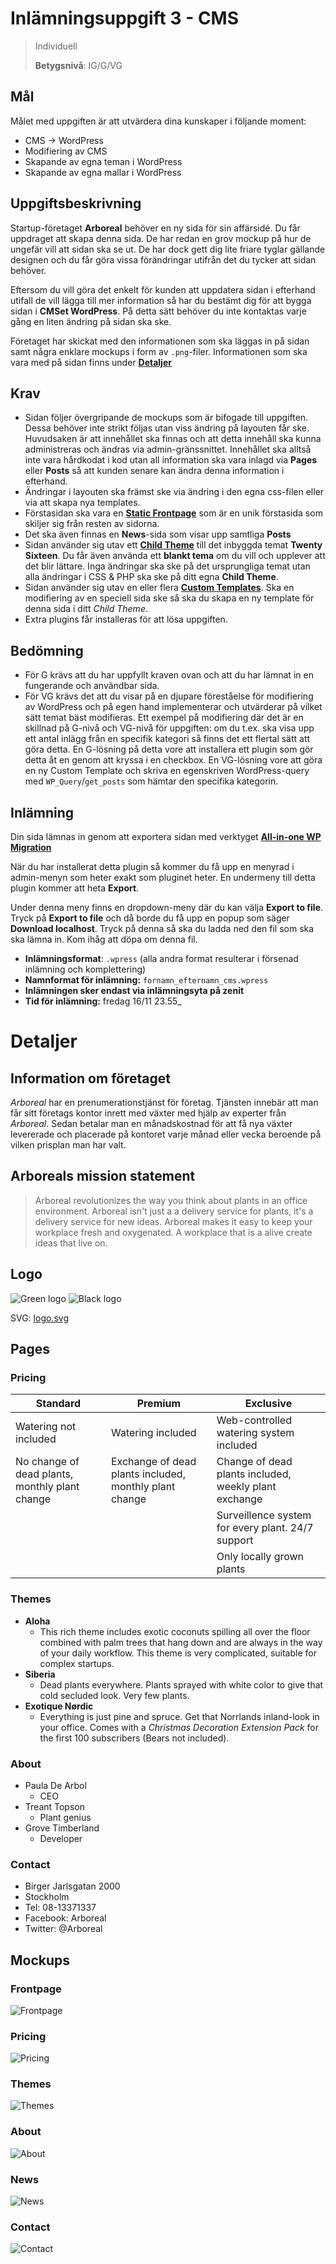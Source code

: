 # Inlämningsuppgift 3 - CMS

> Individuell
>
> **Betygsnivå**: IG/G/VG

## Mål

Målet med uppgiften är att utvärdera dina kunskaper i följande moment:
* CMS -> WordPress
* Modifiering av CMS
* Skapande av egna teman i WordPress
* Skapande av egna mallar i WordPress

## Uppgiftsbeskrivning

Startup-företaget **Arboreal** behöver en ny sida för sin affärsidé. Du får uppdraget att skapa denna sida. De har redan en grov mockup på hur de ungefär vill att sidan ska se ut. De har dock gett dig lite friare tyglar gällande designen och du får göra vissa förändringar utifrån det du tycker att sidan behöver.

Eftersom du vill göra det enkelt för kunden att uppdatera sidan i efterhand utifall de vill lägga till mer information så har du bestämt dig för att bygga sidan i **CMSet WordPress**. På detta sätt behöver du inte kontaktas varje gång en liten ändring på sidan ska ske.

Företaget har skickat med den informationen som ska läggas in på sidan samt några enklare mockups i form av `.png`-filer. Informationen som ska vara med på sidan finns under [**Detaljer**](#detaljer)

## Krav

* Sidan följer övergripande de mockups som är bifogade till uppgiften. Dessa behöver inte strikt följas utan viss ändring på layouten får ske. Huvudsaken är att innehållet ska finnas och att detta innehåll ska kunna administreras och ändras via admin-gränssnittet. Innehållet ska alltså inte vara hårdkodat i kod utan all information ska vara inlagd via **Pages** eller **Posts** så att kunden senare kan ändra denna information i efterhand.
* Ändringar i layouten ska främst ske via ändring i den egna css-filen eller via att skapa nya templates.
* Förstasidan ska vara en [**Static Frontpage**](https://codex.wordpress.org/Creating_a_Static_Front_Page) som är en unik förstasida som skiljer sig från resten av sidorna.
* Det ska även finnas en **News**-sida som visar upp samtliga **Posts**
* Sidan använder sig utav ett [**Child Theme**](https://developer.wordpress.org/themes/advanced-topics/child-themes/) till det inbyggda temat **Twenty Sixteen**. Du får även använda ett **blankt tema** om du vill och upplever att det blir lättare. Inga ändringar ska ske på det ursprungliga temat utan alla ändringar i CSS & PHP ska ske på ditt egna **Child Theme**.
* Sidan använder sig utav en eller flera [**Custom Templates**](https://developer.wordpress.org/themes/template-files-section/page-template-files/). Ska en modifiering av en speciell sida ske så ska du skapa en ny template för denna sida i ditt _Child Theme_.
* Extra plugins får installeras för att lösa uppgiften. 

## Bedömning

* För G krävs att du har uppfyllt kraven ovan och att du har lämnat in en fungerande och användbar sida.
* För VG krävs det att du visar på en djupare föreståelse för modifiering av WordPress och på egen hand implementerar och utvärderar på vilket sätt temat bäst modifieras. Ett exempel på modifiering där det är en skillnad på G-nivå och VG-nivå för uppgiften: om du t.ex. ska visa upp ett antal inlägg från en specifik kategori så finns det ett flertal sätt att göra detta. En G-lösning på detta vore att installera ett plugin som gör detta åt en genom att kryssa i en checkbox. En VG-lösning vore att göra en ny Custom Template och skriva en egenskriven WordPress-query med `WP_Query`/`get_posts` som hämtar den specifika kategorin.

## Inlämning

Din sida lämnas in genom att exportera sidan med verktyget [**All-in-one WP Migration**](https://wordpress.org/plugins/all-in-one-wp-migration/)

När du har installerat detta plugin så kommer du få upp en menyrad i admin-menyn som heter exakt som pluginet heter. En undermeny till detta plugin kommer att heta **Export**.

Under denna meny finns en dropdown-meny där du kan välja **Export to file**. Tryck på **Export to file** och då borde du få upp en popup som säger **Download localhost**. Tryck på denna så ska du ladda ned den fil som ska ska lämna in. Kom ihåg att döpa om denna fil.

* **Inlämningsformat**: `.wpress` (alla andra format resulterar i försenad inlämning och komplettering)
* **Namnformat för inlämning:** `fornamn_efternamn_cms.wpress`
* **Inlämningen sker endast via inlämningsyta på zenit**
* **Tid för inlämning:** fredag 16/11 23.55_


# Detaljer

## Information om företaget

_Arboreal_ har en prenumerationstjänst för företag. Tjänsten innebär att man får sitt företags kontor inrett med växter med hjälp av experter från _Arboreal_. Sedan betalar man en månadskostnad för att få nya växter levererade och placerade på kontoret varje månad eller vecka beroende på vilken prisplan man har valt.

## Arboreals mission statement

>Arboreal revolutionizes the way you think about plants in an office environment. Arboreal isn't just a a delivery service for plants, it's a delivery service for new ideas. Arboreal makes it easy to keep your workplace fresh and oxygenated. A workplace that is a alive create ideas that live on.

## Logo

![Green logo](assets/logo_green.png)
![Black logo](assets/logo_black.png)

SVG: [logo.svg](assets/logo_black.svg)

## Pages

### Pricing

| Standard  | Premium | Exclusive |
|---|---|---|
| Watering not included | Watering included | Web-controlled watering system included |
| No change of dead plants, monthly plant change| Exchange of dead plants included, monthly plant change | Change of dead plants included, weekly plant exchange |
| | | Surveillence system for every plant. 24/7 support |
| | | Only locally grown plants |

### Themes

* __Aloha__
    + This rich theme includes exotic coconuts spilling all over the floor combined with palm trees that hang down and are always in the way of your daily workflow. This theme is very complicated, suitable for complex startups.
* __Siberia__
    + Dead plants everywhere. Plants sprayed with white color to give that cold secluded look. Very few plants.
* __Exotique Nørdic__ 
    + Everything is just pine and spruce. Get that Norrlands inland-look in your office. Comes with a _Christmas Decoration Extension Pack_ for the first 100 subscribers (Bears not included).

### About

* Paula De Arbol
    * CEO
* Treant Topson
    * Plant genius
* Grove Timberland
    * Developer

### Contact

* Birger Jarlsgatan 2000
* Stockholm
* Tel: 08-13371337
* Facebook: Arboreal
* Twitter: @Arboreal

## Mockups

### Frontpage

![Frontpage](assets/frontpage.png)

### Pricing

![Pricing](assets/pricing.png)

### Themes

![Themes](assets/themes.png)

### About

![About](assets/about.png)

### News

![News](assets/news.png)

### Contact

![Contact](assets/contact.png)